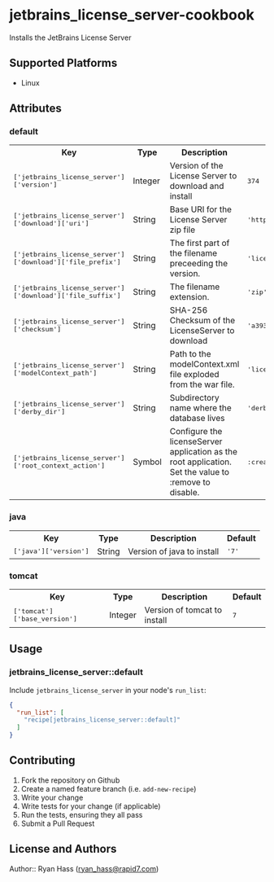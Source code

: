 # jetbrains_license_server-cookbook

Installs the JetBrains License Server

## Supported Platforms

 - Linux

## Attributes

### default
<table>
  <tr>
    <th>Key</th>
    <th>Type</th>
    <th>Description</th>
    <th>Default</th>
  </tr>
  <tr>
    <td><tt>['jetbrains_license_server']['version']</tt></td>
    <td>Integer</td>
    <td>Version of the License Server to download and install</td>
    <td><tt>374</tt></td>
  </tr>
  <tr>
    <td><tt>['jetbrains_license_server']['download']['uri']</tt></td>
    <td>String</td>
    <td>Base URI for the License Server zip file</td>
    <td><tt>'http://download-cf.jetbrains.com/lcsrv/'</tt></td>
  </tr>
  <tr>
    <td><tt>['jetbrains_license_server']['download']['file_prefix']</tt></td>
    <td>String</td>
    <td>The first part of the filename preceeding the version.</td>
    <td><tt>'licenseServer-war'</tt></td>
  </tr>
  <tr>
    <td><tt>['jetbrains_license_server']['download']['file_suffix']</tt></td>
    <td>String</td>
    <td>The filename extension.</td>
    <td><tt>'zip'</tt></td>
  </tr>
  <tr>
    <td><tt>['jetbrains_license_server']['checksum']</tt></td>
    <td>String</td>
    <td>SHA-256 Checksum of the LicenseServer to download</td>
    <td><tt>'a3935a2fdd644d780b30f05855c9d1b0b0582be1ad92919df40a0c3fd7ff33a1'</tt></td>
  </tr>
  <tr>
    <td><tt>['jetbrains_license_server']['modelContext_path']</tt></td>
    <td>String</td>
    <td>Path to the modelContext.xml file exploded from the war file.</td>
    <td><tt>'licenseServer/WEB-INF/classes/META-INF/modelContext.xml'</tt></td>
  </tr>
  <tr>
    <td><tt>['jetbrains_license_server']['derby_dir']</tt></td>
    <td>String</td>
    <td>Subdirectory name where the database lives</td>
    <td><tt>'derby'</tt></td>
  </tr>
  <tr>
    <td><tt>['jetbrains_license_server']['root_context_action']</tt></td>
    <td>Symbol</td>
    <td>Configure the licenseServer application as the root application. Set the value to :remove to disable.</td>
    <td><tt>:create</tt></td>
  </tr>
</table>

### java
<table>
  <tr>
    <th>Key</th>
    <th>Type</th>
    <th>Description</th>
    <th>Default</th>
  </tr>
  <tr>
    <td><tt>['java']['version']</tt></td>
    <td>String</td>
    <td>Version of java to install</td>
    <td><tt>'7'</tt></td>
  </tr>
</table>

### tomcat
<table>
  <tr>
    <th>Key</th>
    <th>Type</th>
    <th>Description</th>
    <th>Default</th>
  </tr>
  <tr>
    <td><tt>['tomcat']['base_version']</tt></td>
    <td>Integer</td>
    <td>Version of tomcat to install</td>
    <td><tt>7</tt></td>
  </tr>
</table>

## Usage

### jetbrains_license_server::default

Include `jetbrains_license_server` in your node's `run_list`:

```json
{
  "run_list": [
    "recipe[jetbrains_license_server::default]"
  ]
}
```

## Contributing

1. Fork the repository on Github
2. Create a named feature branch (i.e. `add-new-recipe`)
3. Write your change
4. Write tests for your change (if applicable)
5. Run the tests, ensuring they all pass
6. Submit a Pull Request

## License and Authors

Author:: Ryan Hass (<ryan_hass@rapid7.com>)
